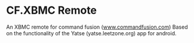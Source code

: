 CF.XBMC Remote
==============

An XBMC remote for command fusion (www.commandfusion.com)
Based on the functionality of the Yatse (yatse.leetzone.org) app for android.


